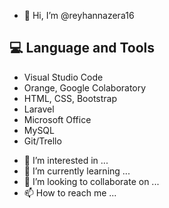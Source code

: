 - 👋 Hi, I’m @reyhannazera16

## 💻 **Language and Tools**
* Visual Studio Code
* Orange, Google Colaboratory
* HTML, CSS, Bootstrap
* Laravel
* Microsoft Office
* MySQL
* Git/Trello


- 👀 I’m interested in ...
- 🌱 I’m currently learning ...
- 💞️ I’m looking to collaborate on ...
- 📫 How to reach me ...

<!---
reyhannazera16/reyhannazera16 is a ✨ special ✨ repository because its `README.md` (this file) appears on your GitHub profile.
You can click the Preview link to take a look at your changes.
--->
